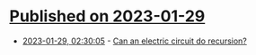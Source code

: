 # [Published on 2023-01-29](index.md)

* [2023-01-29, 02:30:05](https://news.ycombinator.com/item?id=34564279) - [Can an electric circuit do recursion?](https://electronics.stackexchange.com/a/158915/331615)
